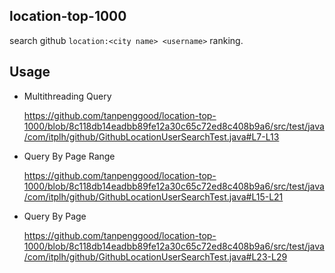 ## location-top-1000

search github `location:<city name> <username>` ranking.

## Usage

- Multithreading Query

  https://github.com/tanpenggood/location-top-1000/blob/8c118db14eadbb89fe12a30c65c72ed8c408b9a6/src/test/java/com/itplh/github/GithubLocationUserSearchTest.java#L7-L13

- Query By Page Range

  https://github.com/tanpenggood/location-top-1000/blob/8c118db14eadbb89fe12a30c65c72ed8c408b9a6/src/test/java/com/itplh/github/GithubLocationUserSearchTest.java#L15-L21

- Query By Page

  https://github.com/tanpenggood/location-top-1000/blob/8c118db14eadbb89fe12a30c65c72ed8c408b9a6/src/test/java/com/itplh/github/GithubLocationUserSearchTest.java#L23-L29
